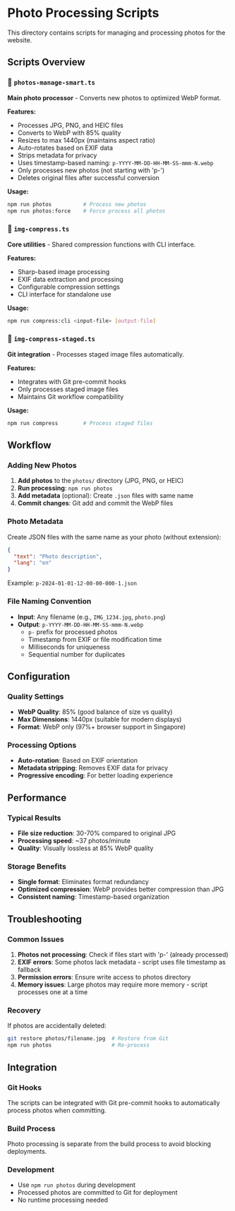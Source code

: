 # Photo Processing Scripts

This directory contains scripts for managing and processing photos for the website.

## Scripts Overview

### 📸 `photos-manage-smart.ts`

**Main photo processor** - Converts new photos to optimized WebP format.

**Features:**

- Processes JPG, PNG, and HEIC files
- Converts to WebP with 85% quality
- Resizes to max 1440px (maintains aspect ratio)
- Auto-rotates based on EXIF data
- Strips metadata for privacy
- Uses timestamp-based naming: `p-YYYY-MM-DD-HH-MM-SS-mmm-N.webp`
- Only processes new photos (not starting with 'p-')
- Deletes original files after successful conversion

**Usage:**

```bash
npm run photos          # Process new photos
npm run photos:force    # Force process all photos
```

### 🔧 `img-compress.ts`

**Core utilities** - Shared compression functions with CLI interface.

**Features:**

- Sharp-based image processing
- EXIF data extraction and processing
- Configurable compression settings
- CLI interface for standalone use

**Usage:**

```bash
npm run compress:cli <input-file> [output-file]
```

### 🔄 `img-compress-staged.ts`

**Git integration** - Processes staged image files automatically.

**Features:**

- Integrates with Git pre-commit hooks
- Only processes staged image files
- Maintains Git workflow compatibility

**Usage:**

```bash
npm run compress        # Process staged files
```

## Workflow

### Adding New Photos

1. **Add photos** to the `photos/` directory (JPG, PNG, or HEIC)
2. **Run processing**: `npm run photos`
3. **Add metadata** (optional): Create `.json` files with same name
4. **Commit changes**: Git add and commit the WebP files

### Photo Metadata

Create JSON files with the same name as your photo (without extension):

```json
{
  "text": "Photo description",
  "lang": "en"
}
```

Example: `p-2024-01-01-12-00-00-000-1.json`

### File Naming Convention

- **Input**: Any filename (e.g., `IMG_1234.jpg`, `photo.png`)
- **Output**: `p-YYYY-MM-DD-HH-MM-SS-mmm-N.webp`
  - `p-` prefix for processed photos
  - Timestamp from EXIF or file modification time
  - Milliseconds for uniqueness
  - Sequential number for duplicates

## Configuration

### Quality Settings

- **WebP Quality**: 85% (good balance of size vs quality)
- **Max Dimensions**: 1440px (suitable for modern displays)
- **Format**: WebP only (97%+ browser support in Singapore)

### Processing Options

- **Auto-rotation**: Based on EXIF orientation
- **Metadata stripping**: Removes EXIF data for privacy
- **Progressive encoding**: For better loading experience

## Performance

### Typical Results

- **File size reduction**: 30-70% compared to original JPG
- **Processing speed**: ~37 photos/minute
- **Quality**: Visually lossless at 85% WebP quality

### Storage Benefits

- **Single format**: Eliminates format redundancy
- **Optimized compression**: WebP provides better compression than JPG
- **Consistent naming**: Timestamp-based organization

## Troubleshooting

### Common Issues

1. **Photos not processing**: Check if files start with 'p-' (already processed)
2. **EXIF errors**: Some photos lack metadata - script uses file timestamp as fallback
3. **Permission errors**: Ensure write access to photos directory
4. **Memory issues**: Large photos may require more memory - script processes one at a time

### Recovery

If photos are accidentally deleted:

```bash
git restore photos/filename.jpg  # Restore from Git
npm run photos                   # Re-process
```

## Integration

### Git Hooks

The scripts can be integrated with Git pre-commit hooks to automatically process photos when committing.

### Build Process

Photo processing is separate from the build process to avoid blocking deployments.

### Development

- Use `npm run photos` during development
- Processed photos are committed to Git for deployment
- No runtime processing needed
